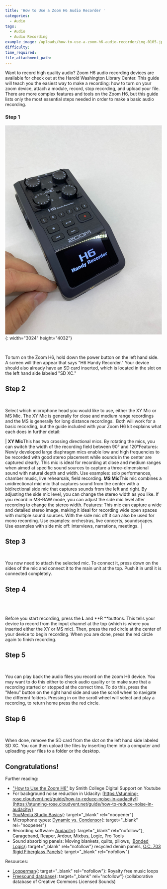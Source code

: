 ```yaml
---
title: 'How to Use a Zoom H6 Audio Recorder '
categories:
  - Audio
tags:
  - Audio
  - Audio Recording
example_image: /uploads/how-to-use-a-zoom-h6-audio-recorder/img-0105.jpg
difficulty:
time_required:
file_attachment_path:
---
```

Want to record high quality audio? Zoom H6 audio recording devices are available for check out at the Harold Washington Library Center. This guide will teach you the easiest way to make a recording: how to turn on your zoom device, attach a module, record, stop recording, and upload your file. There are more complex features and tools on the Zoom H6, but this guide lists only the most essential steps needed in order to make a basic audio recording.&nbsp;

### Step 1

![](/uploads/how-to-use-a-zoom-h6-audio-recorder/img-0100.jpg){: width="3024" height="4032"}

&nbsp;

To turn on the Zoom H6, hold down the power button on the left hand side. A screen will then appear that says "H6 Handy Recorder." Your device should also already have an SD card inserted, which is located in the slot on the left hand side labeled "SD XC."

## Step 2

&nbsp;

Select which microphone head you would like to use, either the XY Mic or MS Mic. The XY Mic is generally for close and medium range recordings and the MS is generally for long distance recordings. &nbsp;Both will work for a basic recording, but the guide included with your Zoom H6 kit explains what each does in further detail:&nbsp;

| **XY Mic**This has two crossing directional mics. By rotating the mics, you can switch the width of the recording field between 90&deg; and 120&deg;Features: Newly developed large diaphragm mics enable low and high frequencies to be recorded with good stereo placement while sounds in the center are captured clearly. This mic is ideal for recording at close and medium ranges when aimed at specific sound sources to capture a three-dimensional sound with natural depth and width. Use examples: solo performances, chamber music, live rehearsals, field recording.&nbsp;**MS Mic**This mic combines a unidirectional mid mic that captures sound from the center with a bidirectional side mic that captures sounds from the left and right. By adjusting the side mic level, you can change the stereo width as you like. If you record in MS-RAW mode, you can adjust the side mic level after recording to change the stereo width. Features: This mic can capture a wide and detailed stereo image, making it ideal for recording wide open spaces with multiple sound sources. With the side mic off it can also be used for mono recording. Use examples: orchestras, live concerts, soundscapes. Use examples with side mic off: interviews, narrations, meetings.&nbsp; |

## Step 3

&nbsp;

You now need to attach the selected mic. To connect it, press down on the sides of the mic and connect it to the main unit at the top. Push it in until it is connected completely.&nbsp;

## Step 4

## &nbsp;

Before you start recording, press the **L** and **R&nbsp;**buttons. This tells your device to record from the input channel at the top (which is where you inserted either the XY or MS mic). Then, press the red circle at the center of your device to begin recording. When you are done, press the red circle again to finish recording.&nbsp;

## Step 5

&nbsp;

You can play back the audio files you record on the zoom H6 device. You may want to do this either to check audio quality or to make sure that a recording started or stopped at the correct time. To do this, press the "Menu" button on the right hand side and use the scroll wheel to navigate the different folders. Pressing in on the scroll wheel will select and play a recording, to return home press the red circle.&nbsp;

## Step 6

&nbsp;

When done, remove the SD card from the slot on the left hand side labeled SD XC. You can then upload the files by inserting them into a computer and uploading your files to a folder or the desktop.

## Congratulations\!

Further reading:

* ["How to Use the Zoom H6"](https://www.youtube.com/watch?v=wa5sI8EcT7s) by Smith College Digital Support on Youtube
* For background noise reduction in Udacity:&nbsp;[https://stunning-rose.cloudvent.net/guide/how-to-reduce-noise-in-audacity/](https://stunning-rose.cloudvent.net/guide/how-to-reduce-noise-in-audacity/)
* [YouMedia Studio Basics](https://docs.google.com/presentation/d/1UZIXr52EJaOGi1tqTqLOwp334qzR5dGZujGOPm71B5U/edit?usp=sharing){: target="_blank" rel="noopener"}
* Microphone types: [Dynamic vs. Condensor](https://service.shure.com/s/article/difference-between-a-dynamic-and-condenser-microphone){: target="_blank" rel="noopener"}
* Recording software: [Audacity](https://www.audacityteam.org/){: target="_blank" rel="nofollow"}, Garageband, Reaper, Ardour, Mixbus, Logic, Pro Tools
* Sound absorbing panels: Moving blankets, quilts, pillows,&nbsp; [Bonded Logic](https://www.homedepot.com/p/Bonded-Logic-Inc-UltraSonic-12-in-x-12-in-Acoustic-Panels-Package-of-6-60600-11212/204153700){: target="_blank" rel="nofollow"} recycled denim panels, [O.C. 703 Rigid Fiberglass Panels](https://www.amazon.com/ATS-Acoustic-Panel-24x24x2-Inches/dp/B002WKDRGA/ref=pd_bxgy_2/138-0537608-0707704?_encoding=UTF8&amp;pd_rd_i=B002WKDRGA&amp;pd_rd_r=80ee85fe-0b9d-4c78-813a-7e5cabef32e9&amp;pd_rd_w=3YLTv&amp;pd_rd_wg=eJ15u&amp;pf_rd_p=fd08095f-55ff-4a15-9b49-4a1a719225a9&amp;pf_rd_r=D47YGFZWX572MXGCTKPM&amp;psc=1&amp;refRID=D47YGFZWX572MXGCTKPM){: target="_blank" rel="nofollow"}

Resources:

* [Looperman](https://www.looperman.com){: target="_blank" rel="nofollow"}\: Royalty free music loops
* [Freesound database](http://www.freesound.org){: target="_blank" rel="nofollow"} (collaborative database of Creative Commons Licensed Sounds)
